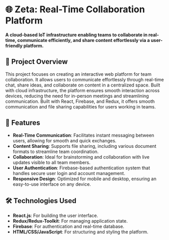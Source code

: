 # 🌐 Zeta: Real-Time Collaboration Platform

**A cloud-based IoT infrastructure enabling teams to collaborate in real-time, communicate efficiently, and share content effortlessly via a user-friendly platform.**

## 📜 Project Overview

This project focuses on creating an interactive web platform for team collaboration. It allows users to communicate effortlessly through real-time chat, share ideas, and collaborate on content in a centralized space. Built with cloud infrastructure, the platform ensures smooth interaction across devices, reducing the need for in-person meetings and streamlining communication. Built with React, Firebase, and Redux, it offers smooth communication and file sharing capabilities for users working in teams.


## 🚀 Features

- **Real-Time Communication**: Facilitates instant messaging between users, allowing for smooth and quick exchanges.
- **Content Sharing**: Supports file sharing, including various document formats to streamline team coordination.
- **Collaboration**: Ideal for brainstorming and collaboration with live updates visible to all team members.
- **User Authentication**: Firebase-based authentication system that handles secure user login and account management.
- **Responsive Design**: Optimized for mobile and desktop, ensuring an easy-to-use interface on any device.

## 🛠️ Technologies Used

- **React.js**: For building the user interface.
- **Redux/Redux-Toolkit**: For managing application state.
- **Firebase**: For authentication and real-time database.
- **HTML/CSS/JavaScript**: For structuring and styling the platform.
